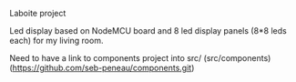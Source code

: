 Laboite project

Led display based on NodeMCU board and 8 led display panels (8*8 leds each) for my living room.

Need to have a link to components project into src/ (src/components) (https://github.com/seb-peneau/components.git)